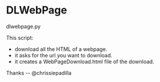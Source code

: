 # DLWebPage

dlwebpage.py

This script: 
- download all the HTML of a webpage.
- it asks for the url you want to download.
- it creates a WebPageDownload.html file of the download.

Thanks -- @chrissiepadilla